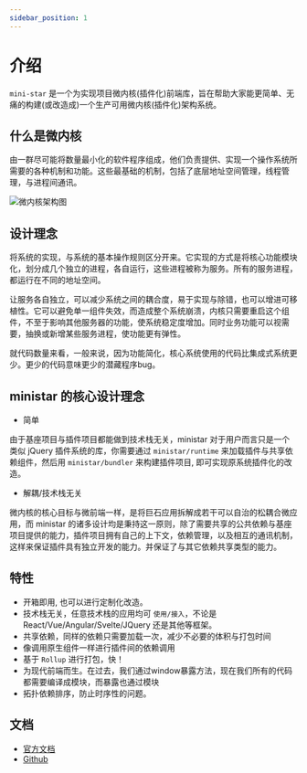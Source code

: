 ```yaml
---
sidebar_position: 1
---
```


# 介绍

`mini-star` 是一个为实现项目微内核(插件化)前端库，旨在帮助大家能更简单、无痛的构建(或改造成)一个生产可用微内核(插件化)架构系统。

## 什么是微内核

由一群尽可能将数量最小化的软件程序组成，他们负责提供、实现一个操作系统所需要的各种机制和功能。这些最基础的机制，包括了底层地址空间管理，线程管理，与进程间通讯。

![微内核架构图](/img/docs/intro.png)

## 设计理念

将系统的实现，与系统的基本操作规则区分开来。它实现的方式是将核心功能模块化，划分成几个独立的进程，各自运行，这些进程被称为服务。所有的服务进程，都运行在不同的地址空间。

让服务各自独立，可以减少系统之间的耦合度，易于实现与除错，也可以增进可移植性。它可以避免单一组件失效，而造成整个系统崩溃，内核只需要重启这个组件，不至于影响其他服务器的功能，使系统稳定度增加。同时业务功能可以视需要，抽换或新增某些服务进程，使功能更有弹性。

就代码数量来看，一般来说，因为功能简化，核心系统使用的代码比集成式系统更少。更少的代码意味更少的潜藏程序bug。

## ministar 的核心设计理念

- 简单

由于基座项目与插件项目都能做到技术栈无关，ministar 对于用户而言只是一个类似 jQuery 插件系统的库，你需要通过 `ministar/runtime` 来加载插件与共享依赖组件，然后用 `ministar/bundler` 来构建插件项目, 即可实现原系统插件化的改造。

- 解耦/技术栈无关

微内核的核心目标与微前端一样，是将巨石应用拆解成若干可以自治的松耦合微应用，而 ministar 的诸多设计均是秉持这一原则，除了需要共享的公共依赖与基座项目提供的能力，插件项目拥有自己的上下文，依赖管理，以及相互的通讯机制，这样来保证插件具有独立开发的能力。并保证了与其它依赖共享类型的能力。

## 特性

- 开箱即用, 也可以进行定制化改造。
- 技术栈无关，任意技术栈的应用均可 `使用/接入`，不论是 React/Vue/Angular/Svelte/JQuery 还是其他等框架。
- 共享依赖，同样的依赖只需要加载一次，减少不必要的体积与打包时间
- 像调用原生组件一样进行插件间的依赖调用
- 基于 `Rollup` 进行打包，快！
- 为现代前端而生。在过去，我们通过window暴露方法，现在我们所有的代码都需要编译成模块，而暴露也通过模块
- 拓扑依赖排序，防止时序性的问题。

## 文档

- [官方文档](https://ministar.moonrailgun.com/)
- [Github](https://github.com/moonrailgun/mini-star)
